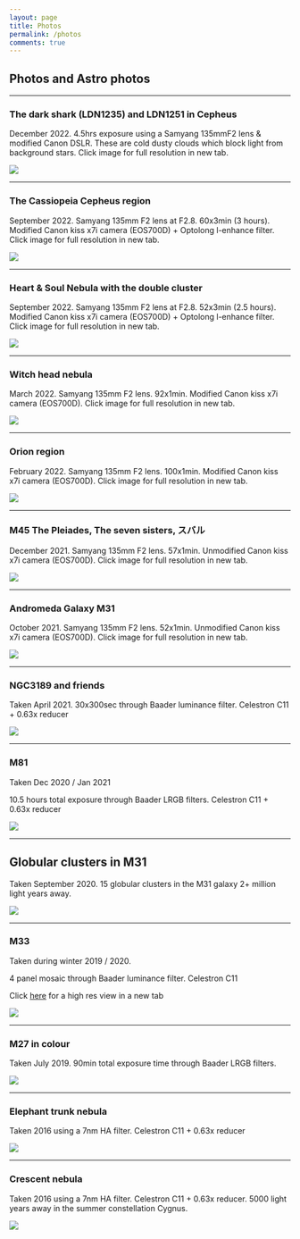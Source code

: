 ```yaml
---
layout: page
title: Photos
permalink: /photos
comments: true
---
```

## Photos and Astro photos

---

### The dark shark (LDN1235) and LDN1251 in Cepheus

December 2022. 4.5hrs exposure using a Samyang 135mmF2 lens & modified Canon DSLR.  These are cold dusty clouds which block light from background stars. Click image for full resolution in new tab.

<a href="/images/135mm/LDN1235.jpg" target="_blank">![](/images/135mm/LDN1235.jpg)</a>

---

### The Cassiopeia Cepheus region

September 2022. Samyang 135mm F2 lens at F2.8. 60x3min (3 hours). Modified Canon kiss x7i camera (EOS700D) + Optolong l-enhance filter. 
Click image for full resolution in new tab.

<a href="/images/135mm/SH157-60x3min-135mmF2.8-l-enhance-process2.jpg" target="_blank">![](/images/135mm/SH157-60x3min-135mmF2.8-l-enhance-process2.jpg)</a>

---

### Heart & Soul Nebula with the double cluster

September 2022. Samyang 135mm F2 lens at F2.8. 52x3min (2.5 hours). Modified Canon kiss x7i camera (EOS700D) + Optolong l-enhance filter. 
Click image for full resolution in new tab.

<a href="/images/135mm/HNS-52x3min-135mmF2.jpg" target="_blank">![](/images/135mm/HNS-52x3min-135mmF2.jpg)</a>

---

### Witch head nebula

March 2022. Samyang 135mm F2 lens. 92x1min. Modified Canon kiss x7i camera (EOS700D).
Click image for full resolution in new tab.

<a href="/images/135mm/WItchHead-92x1min.jpg" target="_blank">![](/images/135mm/WItchHead-92x1min.jpg)</a>

---

### Orion region

February 2022. Samyang 135mm F2 lens. 100x1min. Modified Canon kiss x7i camera (EOS700D). 
Click image for full resolution in new tab.

<a href="/images/135mm/Orion-100x-60sec.jpg" target="_blank">![](/images/135mm/Orion-100x-60sec.jpg)</a>

---

### M45 The Pleiades, The seven sisters, スバル

December 2021. Samyang 135mm F2 lens. 57x1min. Unmodified Canon kiss x7i camera (EOS700D). 
Click image for full resolution in new tab.

<a href="/images/135mm/FULL-M45_57minF2.jpg" target="_blank">![](/images/135mm/FULL-M45_57minF2.jpg)</a>

----

### Andromeda Galaxy M31

October 2021. Samyang 135mm F2 lens. 52x1min. Unmodified Canon kiss x7i camera (EOS700D). 
Click image for full resolution in new tab.

<a href="/images/135mm/FULL-M31-52min-135mm-F2.jpg" target="_blank">![](/images/135mm/FULL-M31-52min-135mm-F2.jpg)</a>

---

### NGC3189 and friends

Taken April 2021. 30x300sec through Baader luminance filter. Celestron C11 + 0.63x reducer

![](/images/photos/NGC3189_30x300sec_LUM.png)

---

### M81

Taken Dec 2020 / Jan 2021

10.5 hours total exposure through Baader LRGB filters. Celestron C11 + 0.63x reducer

![](/images/photos/M81.jpg)

---

## Globular clusters in M31

Taken September 2020. 15 globular clusters in the M31 galaxy 2+ million light years away.

![](/images/photos/M31-section-annotated.jpeg)

---

### M33

Taken during winter 2019 / 2020.

4 panel mosaic through Baader luminance filter. Celestron C11

Click <a href="/images/photos/M33.jpg" target="_blank">here</a> for a high res view in a new tab

![](/images/photos/M33.jpg)

---

### M27 in colour

Taken July 2019. 90min total exposure time through Baader LRGB filters. 

![](/images/photos/M27-90min-10x3min-LRGB.png)

---

### Elephant trunk nebula

Taken 2016 using a 7nm HA filter. Celestron C11 + 0.63x reducer

![](/images/photos/ElephantTrunk.png)

---

### Crescent nebula

Taken 2016 using a 7nm HA filter. Celestron C11 + 0.63x reducer. 5000 light years away in the summer constellation Cygnus.

![](/images/photos/crescent.jpg)


